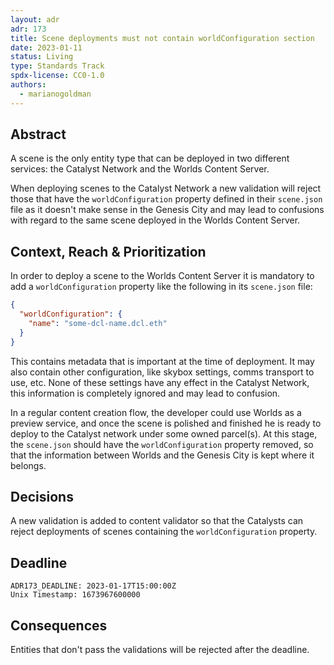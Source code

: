 ```yaml
---
layout: adr
adr: 173
title: Scene deployments must not contain worldConfiguration section
date: 2023-01-11
status: Living
type: Standards Track
spdx-license: CC0-1.0
authors:
  - marianogoldman
---
```


## Abstract

A scene is the only entity type that can be deployed in two different
services: the Catalyst Network and the Worlds Content Server.

When deploying scenes to the Catalyst Network a new validation will reject those
that have the `worldConfiguration` property defined in their `scene.json` file as it doesn't make sense in the Genesis
City and may lead to confusions with regard to the same scene deployed in
the Worlds Content Server.

## Context, Reach & Prioritization

In order to deploy a scene to the Worlds Content Server it is mandatory to add a
`worldConfiguration` property like the following in its `scene.json` file:

```json
{
  "worldConfiguration": {
    "name": "some-dcl-name.dcl.eth"
  }
}
```

This contains metadata that is important at the time of deployment. It may
also contain other configuration, like skybox settings, comms transport to
use, etc. None of these settings have any effect in the Catalyst Network, this
information is completely ignored and may lead to confusion.

In a regular content creation flow, the developer could use Worlds as
a preview service, and once the scene is polished and finished he is ready to
deploy to the Catalyst network under some owned parcel(s). At this stage, the
`scene.json` should have the `worldConfiguration` property removed, so that the
information between Worlds and the Genesis City is kept where it belongs.

## Decisions

A new validation is added to content validator so that the Catalysts can reject
deployments of scenes containing the `worldConfiguration` property.

## Deadline

    ADR173_DEADLINE: 2023-01-17T15:00:00Z
    Unix Timestamp: 1673967600000

## Consequences

Entities that don't pass the validations will be rejected after the deadline.
